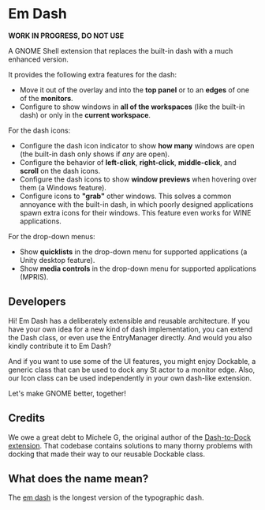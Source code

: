 
Em Dash
=======

**WORK IN PROGRESS, DO NOT USE**

A GNOME Shell extension that replaces the built-in dash with a much enhanced version.

It provides the following extra features for the dash:

* Move it out of the overlay and into the **top panel** or to an **edges** of one of the
  **monitors**.
* Configure to show windows in **all of the workspaces** (like the built-in dash) or only in the
  **current workspace**.

For the dash icons:  
  
* Configure the dash icon indicator to show **how many** windows are open (the built-in dash only
  shows if *any* are open).
* Configure the behavior of **left-click**, **right-click**, **middle-click**, and **scroll**
  on the dash icons.
* Configure the dash icons to show **window previews** when hovering over them (a Windows feature).
* Configure icons to **"grab"** other windows. This solves a common annoyance with the built-in
  dash, in which poorly designed applications spawn extra icons for their windows. This feature even
  works for WINE applications.

For the drop-down menus:

* Show **quicklists** in the drop-down menu for supported applications (a Unity desktop feature).
* Show **media controls** in the drop-down menu for supported applications (MPRIS).


Developers
----------

Hi! Em Dash has a deliberately extensible and reusable architecture. If you have your own idea for a
new kind of dash implementation, you can extend the Dash class, or even use the EntryManager
directly. And would you also kindly contribute it to Em Dash?

And if you want to use some of the UI features, you might enjoy Dockable, a generic class that can
be used to dock any St actor to a monitor edge. Also, our Icon class can be used independently in
your own dash-like extension.

Let's make GNOME better, together!


Credits
-------

We owe a great debt to Michele G, the original author of the
[Dash-to-Dock extension](https://github.com/micheleg/dash-to-dock). That codebase contains
solutions to many thorny problems with docking that made their way to our reusable Dockable class.


What does the name mean?
------------------------

The [em dash](https://en.wikipedia.org/wiki/Dash#Em_dash) is the longest version of the typographic
dash.
